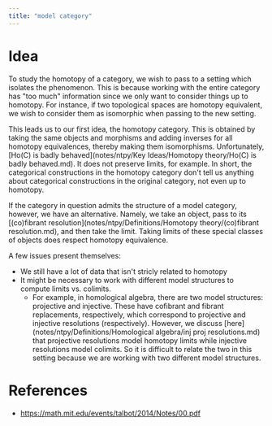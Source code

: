 ```yaml
---
title: "model category"
---
```


# Idea
To study the homotopy of a category, we wish to pass to a setting which isolates the phenomenon. This is because working with the entire category has "too much" information since we only want to consider things up to homotopy. For instance, if two topological spaces are homotopy equivalent, we wish to consider them as isomorphic when passing to the new setting.

This leads us to our first idea, the homotopy category. This is obtained by taking the same objects and morphisms and adding inverses for all homotopy equivalences, thereby making them isomorphisms. Unfortunately, [Ho(C) is badly behaved](notes/ntpy/Key Ideas/Homotopy theory/Ho(C) is badly behaved.md). It does not preserve limits, for example. In short, the categorical constructions in the homotopy category don't tell us anything about categorical constructions in the original category, not even up to homotopy.

If the category in question admits the structure of a model category, however, we have an alternative. Namely, we take an object, pass to its [(co)fibrant resolution](notes/ntpy/Definitions/Homotopy theory/(co)fibrant resolution.md), and then take the limit. Taking limits of these special classes of objects does respect homotopy equivalence.

A few issues present themselves:
- We still have a lot of data that isn't stricly related to homotopy
- It might be necessary to work with different model structures to compute limits vs. colimits.
	- For example, in homological algebra, there are two model structures: projective and injective. These have cofibrant and fibrant replacements, respectively, which correspond to projective and injective resolutions (respectively). However, we discuss [here](notes/ntpy/Definitions/Homological algebra/inj proj resolutions.md) that projective resolutions model homotopy limits while injective resolutions model colimits. So it is difficult to relate the two in this setting because we are working with two different model structures.

# References
- https://math.mit.edu/events/talbot/2014/Notes/00.pdf
